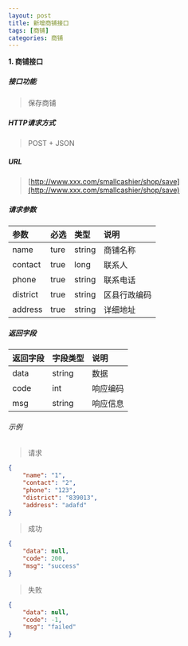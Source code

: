```yaml
---
layout: post
title: 新增商铺接口
tags: [商铺]
categories: 商铺 
---
```

**1\. 商铺接口**
##### 接口功能
> 保存商铺

##### HTTP请求方式
> POST + JSON

##### URL
> [http://www.xxx.com/smallcashier/shop/save](http://www.xxx.com/smallcashier/shop/save)

##### 请求参数

|参数|必选|类型|说明|
|:---|:---|:---|:---|
|name|ture|string|商铺名称|
|contact|true|long|联系人|
|phone|true|string|联系电话|
|district|true|string|区县行政编码|
|address|true|string|详细地址|

##### 返回字段

|返回字段|字段类型|说明|
|:---|:---|:---|
|data|string|数据|
|code|int|响应编码|
|msg|string|响应信息|


###### 示例
> 请求
``` json
{
	"name": "1",
	"contact": "2",
	"phone": "123",
	"district": "839013",
	"address": "adafd"
}
```
> 成功
``` json
{
    "data": null,
    "code": 200,
    "msg": "success"
}
```
> 失败
``` json
{
    "data": null,
    "code": -1,
    "msg": "failed"
}
```